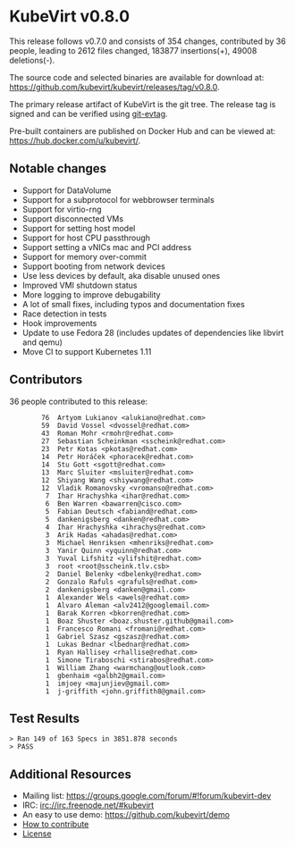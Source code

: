 KubeVirt v0.8.0
===============

This release follows v0.7.0 and consists of 354 changes, contributed by
36 people, leading to 2612 files changed, 183877 insertions(+), 49008
deletions(-).

The source code and selected binaries are available for download at:
<https://github.com/kubevirt/kubevirt/releases/tag/v0.8.0>.

The primary release artifact of KubeVirt is the git tree. The release tag is
signed and can be verified using [git-evtag][git-evtag].

Pre-built containers are published on Docker Hub and can be viewed at:
<https://hub.docker.com/u/kubevirt/>.

Notable changes
---------------

- Support for DataVolume
- Support for a subprotocol for webbrowser terminals
- Support for virtio-rng
- Support disconnected VMs
- Support for setting host model
- Support for host CPU passthrough
- Support setting a vNICs mac and PCI address
- Support for memory over-commit
- Support booting from network devices
- Use less devices by default, aka disable unused ones
- Improved VMI shutdown status
- More logging to improve debugability
- A lot of small fixes, including typos and documentation fixes
- Race detection in tests
- Hook improvements
- Update to use Fedora 28 (includes updates of dependencies like libvirt and
  qemu)
- Move CI to support Kubernetes 1.11

Contributors
------------

36 people contributed to this release:

```
        76	Artyom Lukianov <alukiano@redhat.com>
        59	David Vossel <dvossel@redhat.com>
        43	Roman Mohr <rmohr@redhat.com>
        27	Sebastian Scheinkman <sscheink@redhat.com>
        23	Petr Kotas <pkotas@redhat.com>
        14	Petr Horáček <phoracek@redhat.com>
        14	Stu Gott <sgott@redhat.com>
        13	Marc Sluiter <msluiter@redhat.com>
        12	Shiyang Wang <shiywang@redhat.com>
        12	Vladik Romanovsky <vromanso@redhat.com>
         7	Ihar Hrachyshka <ihar@redhat.com>
         6	Ben Warren <bawarren@cisco.com>
         5	Fabian Deutsch <fabiand@redhat.com>
         5	dankenigsberg <danken@redhat.com>
         4	Ihar Hrachyshka <ihrachys@redhat.com>
         3	Arik Hadas <ahadas@redhat.com>
         3	Michael Henriksen <mhenriks@redhat.com>
         3	Yanir Quinn <yquinn@redhat.com>
         3	Yuval Lifshitz <ylifshit@redhat.com>
         3	root <root@sscheink.tlv.csb>
         2	Daniel Belenky <dbelenky@redhat.com>
         2	Gonzalo Rafuls <grafuls@redhat.com>
         2	dankenigsberg <danken@gmail.com>
         1	Alexander Wels <awels@redhat.com>
         1	Alvaro Aleman <alv2412@googlemail.com>
         1	Barak Korren <bkorren@redhat.com>
         1	Boaz Shuster <boaz.shuster.github@gmail.com>
         1	Francesco Romani <fromani@redhat.com>
         1	Gabriel Szasz <gszasz@redhat.com>
         1	Lukas Bednar <lbednar@redhat.com>
         1	Ryan Hallisey <rhallise@redhat.com>
         1	Simone Tiraboschi <stirabos@redhat.com>
         1	William Zhang <warmchang@outlook.com>
         1	gbenhaim <galbh2@gmail.com>
         1	imjoey <majunjiev@gmail.com>
         1	j-griffith <john.griffith8@gmail.com>
```

Test Results
------------

```
> Ran 149 of 163 Specs in 3851.878 seconds
> PASS
```

Additional Resources
--------------------

- Mailing list: <https://groups.google.com/forum/#!forum/kubevirt-dev>
- IRC: <irc://irc.freenode.net/#kubevirt>
- An easy to use demo: <https://github.com/kubevirt/demo>
- [How to contribute][contributing]
- [License][license]

[git-evtag]: https://github.com/cgwalters/git-evtag#using-git-evtag
[contributing]: https://github.com/kubevirt/kubevirt/blob/master/CONTRIBUTING.md
[license]: https://github.com/kubevirt/kubevirt/blob/master/LICENSE
